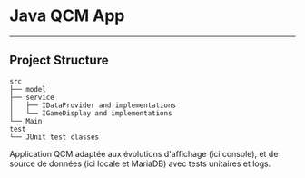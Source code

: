 
# Java QCM App
___
## Project Structure
```
src
├── model
├── service
│   ├── IDataProvider and implementations
│   └── IGameDisplay and implementations
└── Main
test
└── JUnit test classes
```
Application QCM adaptée aux évolutions d'affichage (ici console), et de source de données (ici locale et MariaDB) avec tests unitaires et logs.
